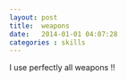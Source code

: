 ```yaml
---
layout: post
title:  weapons
date:   2014-01-01 04:07:28
categories : skills
---
```


I use perfectly all weapons !!
